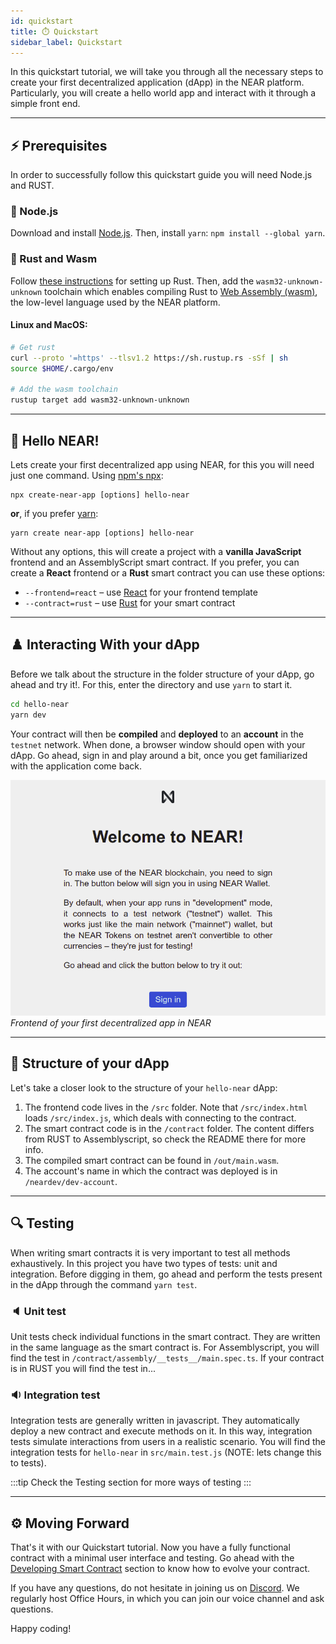 ```yaml
---
id: quickstart
title: ⏱️ Quickstart
sidebar_label: Quickstart
---
```

In this quickstart tutorial, we will take you through all the necessary steps to create your first decentralized application (dApp) in the NEAR platform. Particularly, you will create a hello world app and interact with it through a simple front end.

---

## ⚡ Prerequisites
In order to successfully follow this quickstart guide you will need Node.js and RUST.

### 🚀 Node.js
Download and install [Node.js](https://nodejs.org/en/download/). Then, install `yarn`: `npm install --global yarn`.

### 🦀 Rust and Wasm

Follow [these instructions](https://doc.rust-lang.org/book/ch01-01-installation.html) for setting up Rust. Then, add the `wasm32-unknown-unknown` toolchain which enables compiling Rust to [Web Assembly (wasm)](https://webassembly.org/), the low-level language used by the NEAR platform.

#### Linux and MacOS:

```bash
# Get rust
curl --proto '=https' --tlsv1.2 https://sh.rustup.rs -sSf | sh
source $HOME/.cargo/env

# Add the wasm toolchain
rustup target add wasm32-unknown-unknown
```

---

## 👋 Hello NEAR!

Lets create your first decentralized app using NEAR, for this you will need just one command.
Using [npm's npx](https://blog.npmjs.org/post/162869356040/introducing-npx-an-npm-package-runner):

    npx create-near-app [options] hello-near

**or**, if you prefer [yarn](https://classic.yarnpkg.com/en/docs/cli/create/):

    yarn create near-app [options] hello-near

Without any options, this will create a project with a **vanilla JavaScript** frontend and an AssemblyScript smart contract. If you prefer, you can create a **React** frontend or a **Rust** smart contract you can use these options:

* `--frontend=react` – use [React](https://reactjs.org/) for your frontend template
* `--contract=rust` – use [Rust](https://docs.near.org/docs/develop/contracts/rust/near-sdk-rs) for your smart contract

---

## ♟️ Interacting With your dApp

Before we talk about the structure in the folder structure of your dApp, go ahead and try it!. For this, 
enter the directory and use `yarn` to start it.

```bash
cd hello-near
yarn dev
```

Your contract will then be **compiled** and **deployed** to an **account** in the `testnet` network. When done, a browser window should open with your dApp. Go ahead, sign in and play around a bit, once you get familiarized with the application come back.

![img](./assets/hello-near.png)
*Frontend of your first decentralized app in NEAR*

---

## 📂 Structure of your dApp

Let's take a closer look to the structure of your `hello-near` dApp:

1. The frontend code lives in the `/src` folder. Note that `/src/index.html` loads `/src/index.js`, which deals with connecting to the contract.
2. The smart contract code is in the `/contract` folder. The content differs from RUST to Assemblyscript, so check the README there for more info.
3. The compiled smart contract can be found in `/out/main.wasm`.
4. The account's name in which the contract was deployed is in `/neardev/dev-account`.

---

## 🔍 Testing

When writing smart contracts it is very important to test all methods exhaustively. In this
project you have two types of tests: unit and integration. Before digging in them,
go ahead and perform the tests present in the dApp through the command `yarn test`.

### 🔈 Unit test

Unit tests check individual functions in the smart contract. They are written in the
same language as the smart contract is. For Assemblyscript, you will find the test in
`/contract/assembly/__tests__/main.spec.ts`. If your contract is in RUST you will
find the test in...

### 🔉 Integration test

Integration tests are generally written in javascript. They automatically deploy a new
contract and execute methods on it. In this way, integration tests simulate interactions
from users in a realistic scenario. You will find the integration tests for `hello-near`
in `src/main.test.js` (NOTE: lets change this to tests).

:::tip
Check the Testing section for more ways of testing
:::

---

## ⚙️ Moving Forward
That's it with our Quickstart tutorial. Now you have a fully functional contract with a
minimal user interface and testing. Go ahead with the [Developing Smart Contract](broken)
section to know how to evolve your contract.

If you have any questions, do not hesitate in joining us on [Discord](broken). We regularly
host Office Hours, in which you can join our voice channel and ask questions.

Happy coding!